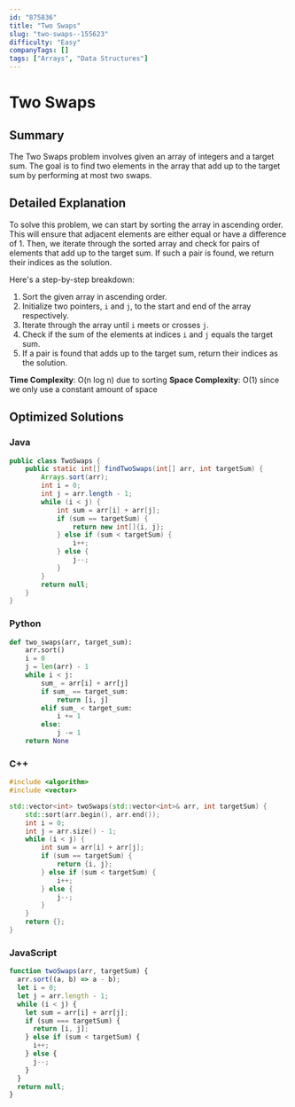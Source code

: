 ```yaml
---
id: "875836"
title: "Two Swaps"
slug: "two-swaps--155623"
difficulty: "Easy"
companyTags: []
tags: ["Arrays", "Data Structures"]
---
```


**Two Swaps**
======================================================

## Summary
The Two Swaps problem involves given an array of integers and a target sum. The goal is to find two elements in the array that add up to the target sum by performing at most two swaps.

## Detailed Explanation
To solve this problem, we can start by sorting the array in ascending order. This will ensure that adjacent elements are either equal or have a difference of 1. Then, we iterate through the sorted array and check for pairs of elements that add up to the target sum. If such a pair is found, we return their indices as the solution.

Here's a step-by-step breakdown:

1. Sort the given array in ascending order.
2. Initialize two pointers, `i` and `j`, to the start and end of the array respectively.
3. Iterate through the array until `i` meets or crosses `j`.
4. Check if the sum of the elements at indices `i` and `j` equals the target sum.
5. If a pair is found that adds up to the target sum, return their indices as the solution.

**Time Complexity**: O(n log n) due to sorting
**Space Complexity**: O(1) since we only use a constant amount of space

## Optimized Solutions
### Java
```java
public class TwoSwaps {
    public static int[] findTwoSwaps(int[] arr, int targetSum) {
        Arrays.sort(arr);
        int i = 0;
        int j = arr.length - 1;
        while (i < j) {
            int sum = arr[i] + arr[j];
            if (sum == targetSum) {
                return new int[]{i, j};
            } else if (sum < targetSum) {
                i++;
            } else {
                j--;
            }
        }
        return null;
    }
}
```

### Python
```python
def two_swaps(arr, target_sum):
    arr.sort()
    i = 0
    j = len(arr) - 1
    while i < j:
        sum_ = arr[i] + arr[j]
        if sum_ == target_sum:
            return [i, j]
        elif sum_ < target_sum:
            i += 1
        else:
            j -= 1
    return None
```

### C++
```cpp
#include <algorithm>
#include <vector>

std::vector<int> twoSwaps(std::vector<int>& arr, int targetSum) {
    std::sort(arr.begin(), arr.end());
    int i = 0;
    int j = arr.size() - 1;
    while (i < j) {
        int sum = arr[i] + arr[j];
        if (sum == targetSum) {
            return {i, j};
        } else if (sum < targetSum) {
            i++;
        } else {
            j--;
        }
    }
    return {};
}
```

### JavaScript
```javascript
function twoSwaps(arr, targetSum) {
  arr.sort((a, b) => a - b);
  let i = 0;
  let j = arr.length - 1;
  while (i < j) {
    let sum = arr[i] + arr[j];
    if (sum === targetSum) {
      return [i, j];
    } else if (sum < targetSum) {
      i++;
    } else {
      j--;
    }
  }
  return null;
}
```
